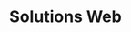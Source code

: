 ---
layout: page_solutions
title: Solutions Web
permalink: /solutions-web/
icon: <i class="fas fa-code-branch text-purple"></i>
name-badge: Un projet, des solutions
title-h1: Solutions Web
lead-title: Solutions web adaptées aux différents secteurs d’activité
solutions:
    title: Une solution / des solutions web
    body: Selon votre secteur d'activité ou votre type de structure j’adapte les solutions web selon vos exigences.
admin:
    title: Administrations
    body: Vous êtes une administration ou institution publique à intérêt général.
entreprises:
    title: Entreprises
    body: Si vous êtes une entreprise éthique et/ou écologique à intérêt général et produisant des externalités positives.
associations:
    title: Associations
    body: Associations à but non lucratif de l’économie sociale et solidaire (ESS).
ecommerce:
    title: eCommerce / Catalogue
    body:  Sites web ecommerce ou catalogue classique avec une partie administrable.
    icon: <i class="fas fa-shopping-cart"></i>
corporate:
    title: Corporate / Institutionnel
    body: Site classique corporate ou de présentation, administrable ou static no-admin
    icon: <i class="fas fa-landmark"></i>
blog:
    title: Portfolio/ Blog
    body: Blog ou page de présentation personnelle de créations, administrable ou static no-admin
    icon: <i class="fas fa-newspaper"></i>
intranet:
    title: Intranet & Web Application
    body: Web application, CRM/ERP, en progressive web application ou single application avec une partie administrable.
    icon: <i class="fab fa-react"></i>
webmarketing:
    badge: Un projet des solutions
    title: Webmarketing
    body: Les outils utilisés pour le marketing automation via MailChimp, Mautic ou Hubspot.
form-contact-lead:
    title: Besoin d'une solution web particulière ?
    body: Maîtrisez et profitez de solutions web pour votre secteur
---